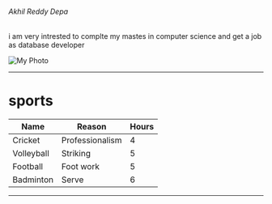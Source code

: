 ###### Akhil Reddy Depa

i am very intrested to complte my mastes in computer science and get a job as database developer

![My Photo](https://github.com/Akhil2402/My2-Depa/assets/143060945/73429543-cf7a-460a-a546-b96abe4bbad1)

***

# sports

| Name | Reason | Hours |
| ------ | ----- |------ |
| Cricket | Professionalism | 4 |
| Volleyball | Striking | 5 |
| Football | Foot work | 5 |
| Badminton | Serve | 6 |

***